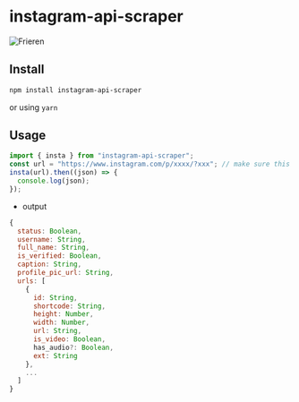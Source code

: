 # instagram-api-scraper

![Frieren](https://s1.zerochan.net/Sousou.no.Frieren.600.3135315.jpg)

## Install

```bash
npm install instagram-api-scraper
```

or using `yarn`

## Usage

```js
import { insta } from "instagram-api-scraper";
const url = "https://www.instagram.com/p/xxxx/?xxx"; // make sure this is real post/reel ig url
insta(url).then((json) => {
  console.log(json);
});
```

- output

```js
{
  status: Boolean,
  username: String,
  full_name: String,
  is_verified: Boolean,
  caption: String,
  profile_pic_url: String,
  urls: [
    {
      id: String,
      shortcode: String,
      height: Number,
      width: Number,
      url: String,
      is_video: Boolean,
      has_audio?: Boolean,
      ext: String
    },
    ...
  ]
}
```

